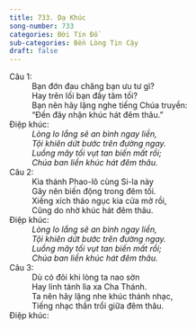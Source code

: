 ```yaml
---
title: 733. Dạ Khúc
song-number: 733
categories: Đời Tín Đồ
sub-categories: Bền Lòng Tin Cậy
draft: false
---
```

<dl><dt>Câu 1:</dt><dd data-verse="1">Bạn đớn đau chăng bạn ưu tư gì? <br/>Hay trên lối bạn đầy tăm tối? <br/>Bạn nên hãy lặng nghe tiếng Chúa truyền: <br/>“Đến đây nhận khúc hát đêm thâu.” </dd><dt>Điệp khúc:</dt><dd data-chorus="1"><em>Lòng lo lắng sẽ an bình ngay liền, <br/>Tội khiên dứt bước trên đường ngay. <br/>Luồng mây tối vụt tan biến mất rồi; <br/>Chúa ban liền khúc hát đêm thâu. </em></dd><dt>Câu 2:</dt><dd data-verse="2">Kìa thánh Phao-lô cùng Si-la này <br/>Gây nên biến động trong đêm tối. <br/>Xiềng xích tháo ngục kia cửa mở rồi, <br/>Cũng do nhờ khúc hát đêm thâu. </dd><dt>Điệp khúc:</dt><dd data-chorus="1"><em>Lòng lo lắng sẽ an bình ngay liền, <br/>Tội khiên dứt bước trên đường ngay. <br/>Luồng mây tối vụt tan biến mất rồi; <br/>Chúa ban liền khúc hát đêm thâu. </em></dd><dt>Câu 3:</dt><dd data-verse="3">Dù có đôi khi lòng ta nao sờn <br/>Hay linh tánh lìa xa Cha Thánh. <br/>Ta nên hãy lặng nhe khúc thánh nhạc, <br/>Tiếng nhạc thần trổi giữa đêm thâu. </dd><dt>Điệp khúc:</dt><dd data-chorus="1"><em><br/><br/><br/></em></dd></dl>